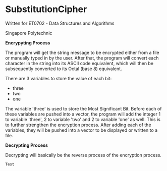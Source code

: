 # SubstitutionCipher

Written for ET0702 - Data Structures and Algorithms

Singapore Polytechnic

**Encrypyting Process**

The program will get the string message to be encrypted either from a file or manually typed in by the user. After that, the program will convert each character in the string into its ASCII code equivalent, which will then be subsequently converted to its Octal (base 8) equivalent. 

There are 3 variables to store the value of each bit:
- three
- two
- one

The variable 'three' is used to store the Most Significant Bit. Before each of these variables are pushed into a vector, the program will add the integer 1 to variable 'three', 2 to variable 'two' and 2 to variable 'one' as well. This is to further strengthen the encryption process. After adding each of the variables, they will be pushed into a vector to be displayed or written to a file.

**Decrypting Process**

Decrypting will basically be the reverse process of the encryption process.

```Text
Test
```
